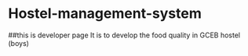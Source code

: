 # Hostel-management-system
##this is developer page
It is to develop the food quality in GCEB hostel (boys)

